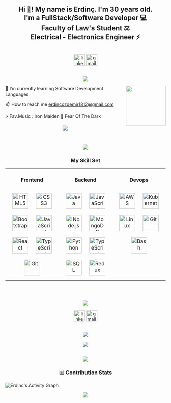 <h2 align="center">Hi 👋! My name is Erdinç. I'm 30 years old.<br> I'm a FullStack/Software Developer 💻<br> Faculty of Law's Student ⚖️ <br>Electrical - Electronics Engineer ⚡️</h2>
<br>
<div align="center">
  <a href="https://www.linkedin.com/in/erdinc-ozdemir-065521269/"><img src="https://img.shields.io/static/v1?message=LinkedIn&logo=linkedin&label=&color=0077B5&logoColor=white&labelColor=&style=for-the-badge" height="35" alt="linkedin logo"  /></a>
  <a href="mailto: erdincozdemir1812@gmail.com"><img src="https://img.shields.io/static/v1?message=Gmail&logo=gmail&label=&color=D14836&logoColor=white&labelColor=&style=for-the-badge" height="35" alt="gmail logo"  /></a>
</div>
<br>
<p align="center">
<img src="https://user-images.githubusercontent.com/73097560/115834477-dbab4500-a447-11eb-908a-139a6edaec5c.gif"> 
<br>
  

<p><img align="right" style="height:125px;" src="https://github.com/ErdincOzdemirr/ErdincOzdemirr/assets/127399545/2e47c1e6-b17b-42a9-b856-11f6edcd485d" alt="" /></p>


 🌱 I’m currently learning Software Development Languages

 📫 How to reach me erdincozdemir1812@gmail.com

 ⚡ Fav.Music : Iron Maiden 🎵 Fear Of The Dark
<br>

<p align="center">
<img src="https://user-images.githubusercontent.com/73097560/115834477-dbab4500-a447-11eb-908a-139a6edaec5c.gif"> 
<br>
  
<div align="center">
<img src="https://github-readme-streak-stats.herokuapp.com/?user=ErdincOzdemirr&theme=radical&hide_border=false" alt="">
</div>  
<br>

<p align="center">
<img src="https://user-images.githubusercontent.com/73097560/115834477-dbab4500-a447-11eb-908a-139a6edaec5c.gif"> 
<br>
<h3 align="center"> My Skill Set</h3>  
<table><tr><td valign="top" width="33%">

  <h4 align="center">Frontend</h4>  
<div align="center">
<img style="margin: 10px" src="https://profilinator.rishav.dev/skills-assets/html5-original-wordmark.svg" alt="HTML5" height="50" /> 
<img style="margin: 10px" src="https://profilinator.rishav.dev/skills-assets/css3-original-wordmark.svg" alt="CSS3" height="50" />
<img style="margin: 10px" src="https://profilinator.rishav.dev/skills-assets/bootstrap-plain.svg" alt="Bootstrap" height="50" /> 
<img style="margin: 10px" src="https://profilinator.rishav.dev/skills-assets/javascript-original.svg" alt="JavaScript" height="50" /> 
<img style="margin: 10px" src="https://profilinator.rishav.dev/skills-assets/react-original-wordmark.svg" alt="React" height="50" />  
<img style="margin: 10px" src="https://profilinator.rishav.dev/skills-assets/typescript-original.svg" alt="TypeScript" height="50" />  
<img style="margin: 10px" src="https://cdn.jsdelivr.net/gh/devicons/devicon/icons/git/git-original.svg" alt="Git" height="50" />  
</div></td><td valign="top" width="33%">

<h4 align="center">Backend</h4>   
<div align="center">  
<img style="margin: 10px" src="https://img.icons8.com/?size=512&id=13679&format=png" alt="Java" height="50" />
<img style="margin: 10px" src="https://profilinator.rishav.dev/skills-assets/javascript-original.svg" alt="JavaScript" height="50" />  
<img style="margin: 10px" src="https://profilinator.rishav.dev/skills-assets/nodejs-original-wordmark.svg" alt="Node.js" height="50" /> 
<img style="margin: 10px" src="https://profilinator.rishav.dev/skills-assets/mongodb-original-wordmark.svg" alt="MongoDB" height="50" />  
<img style="margin: 10px" src="https://profilinator.rishav.dev/skills-assets/python-original.svg" alt="Python" height="50" /> 
<img style="margin: 10px" src="https://profilinator.rishav.dev/skills-assets/typescript-original.svg" alt="TypeScript" height="50" />
<img style="margin: 10px" src="https://img.icons8.com/?size=512&id=3767&format=png" alt="SQL" height="50" /> 
<img style="margin: 10px" src="https://profilinator.rishav.dev/skills-assets/redux-original.svg" alt="Redux" height="50" />      
</div></td><td valign="top" width="33%">

<h4 align="center">Devops</h4>  
<div align="center">  
<img style="margin: 10px" src="https://profilinator.rishav.dev/skills-assets/amazonwebservices-original-wordmark.svg" alt="AWS" height="50" />  
<img style="margin: 10px" src="https://profilinator.rishav.dev/skills-assets/kubernetes-icon.svg" alt="Kubernetes" height="50" />  
<img style="margin: 10px" src="https://profilinator.rishav.dev/skills-assets/linux-original.svg" alt="Linux" height="50" />  
<img style="margin: 10px" src="https://profilinator.rishav.dev/skills-assets/git-scm-icon.svg" alt="Git" height="50" />  
<img style="margin: 10px" src="https://profilinator.rishav.dev/skills-assets/gnu_bash-icon.svg" alt="Bash" height="50" />  
</div></td></tr></table>  

<br/>  
<br>
<p align="center">
<img src="https://user-images.githubusercontent.com/73097560/115834477-dbab4500-a447-11eb-908a-139a6edaec5c.gif"> 
<br>

<div align="center">
  <a href="https://www.linkedin.com/in/erdinc-%C3%B6zdemir-065521269/"><img src="https://img.shields.io/static/v1?message=LinkedIn&logo=linkedin&label=&color=0077B5&logoColor=white&labelColor=&style=for-the-badge" height="35" alt="linkedin logo"  /></a>
  <a href="mailto: erdincozdemir1812@gmail.com"><img src="https://img.shields.io/static/v1?message=Gmail&logo=gmail&label=&color=D14836&logoColor=white&labelColor=&style=for-the-badge" height="35" alt="gmail logo"  /></a>
</div>

<br>
<p align="center">
<img src="https://user-images.githubusercontent.com/73097560/115834477-dbab4500-a447-11eb-908a-139a6edaec5c.gif"> 
<br>

<div align="center">
  <img src="https://profile-counter.glitch.me/ErdincOzdemirr/count.svg?"  />
</div>
<br>

<p align="center">
<img src="https://user-images.githubusercontent.com/73097560/115834477-dbab4500-a447-11eb-908a-139a6edaec5c.gif"> 
<br>
  
<h3 align="center"> 📊 Contribution Stats </h3>  

<img alt="Erdinc's Activity Graph" src="https://github-readme-activity-graph.vercel.app/graph/?username=ErdincOzdemirr&bg_color=1F222E&color=F8D866&line=F85D7F&point=FFFFFF&hide_border=true" />
 

<br>
<p align="center">
<img src="https://user-images.githubusercontent.com/73097560/115834477-dbab4500-a447-11eb-908a-139a6edaec5c.gif"> 
<br>
